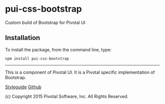# pui-css-bootstrap

Custom build of Bootstrap for Pivotal UI



## Installation

To install the package, from the command line, type:

```
npm install pui-css-bootstrap
```


*****************************************

This is a component of Pivotal UI. It is a Pivotal specific implementation of Bootstrap.

[Styleguide](http://styleguide.pivotal.io)
[Github](https://github.com/pivotal-cf/pivotal-ui)

(c) Copyright 2015 Pivotal Software, Inc. All Rights Reserved.